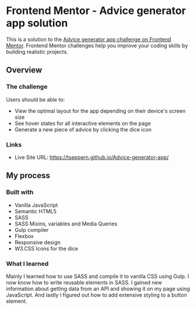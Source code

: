 # Frontend Mentor - Advice generator app solution

This is a solution to the [Advice generator app challenge on Frontend Mentor](https://www.frontendmentor.io/challenges/advice-generator-app-QdUG-13db). Frontend Mentor challenges help you improve your coding skills by building realistic projects.

## Overview

### The challenge

Users should be able to:

- View the optimal layout for the app depending on their device's screen size
- See hover states for all interactive elements on the page
- Generate a new piece of advice by clicking the dice icon

### Links

- Live Site URL: https://tseppern.github.io/Advice-generator-app/

## My process

### Built with

- Vanilla JavaScript
- Semantic HTML5
- SASS
- SASS Mixins, variables and Media Queries 
- Gulp compiler
- Flexbox
- Responsive design
- W3.CSS Icons for the dice

### What I learned

Mainly I learned how to use SASS and compile it to vanilla CSS using Gulp. I now know how to write reusable elements in SASS. I gained new information about getting data from an API and showing it on my page using JavaScript. And lastly I figured out how to add extensive styling to a button element.
